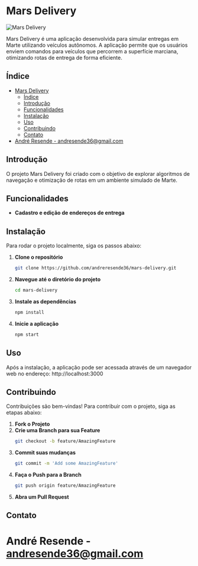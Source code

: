 # Mars Delivery

![Mars Delivery](https://i.imgur.com/0132duI.png)

Mars Delivery é uma aplicação desenvolvida para simular entregas em Marte utilizando veículos autônomos. A aplicação permite que os usuários enviem comandos para veículos que percorrem a superfície marciana, otimizando rotas de entrega de forma eficiente.

## Índice

- [Mars Delivery](#mars-delivery)
  - [Índice](#índice)
  - [Introdução](#introdução)
  - [Funcionalidades](#funcionalidades)
  - [Instalação](#instalação)
  - [Uso](#uso)
  - [Contribuindo](#contribuindo)
  - [Contato](#contato)
- [André Resende - andresende36@gmail.com](#andré-resende---andresende36gmailcom)

## Introdução

O projeto Mars Delivery foi criado com o objetivo de explorar algoritmos de navegação e otimização de rotas em um ambiente simulado de Marte. 

## Funcionalidades

- **Cadastro e edição de endereços de entrega**

## Instalação

Para rodar o projeto localmente, siga os passos abaixo:

1. **Clone o repositório**
    ```sh
    git clone https://github.com/andreresende36/mars-delivery.git
    ```
2. **Navegue até o diretório do projeto**
    ```sh
    cd mars-delivery
    ```
3. **Instale as dependências**
    ```sh
    npm install
    ```
4. **Inicie a aplicação**
    ```sh
    npm start
    ```

## Uso

Após a instalação, a aplicação pode ser acessada através de um navegador web no endereço: http://localhost:3000

## Contribuindo

Contribuições são bem-vindas! Para contribuir com o projeto, siga as etapas abaixo:

1. **Fork o Projeto**
2. **Crie uma Branch para sua Feature**
    ```sh
    git checkout -b feature/AmazingFeature
    ```
3. **Commit suas mudanças**
    ```sh
    git commit -m 'Add some AmazingFeature'
    ```
4. **Faça o Push para a Branch**
    ```sh
    git push origin feature/AmazingFeature
    ```
5. **Abra um Pull Request**

## Contato

André Resende - [andresende36@gmail.com](mailto:andreresende36@gmail.com)
=======